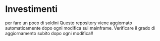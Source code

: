 # Investimenti
per fare un poco di soldini
Questo repository viene aggiornato automaticamente dopo ogni modifica sul mainframe.
Verificare il grado di aggiornamento subito dopo ogni modifica!!
